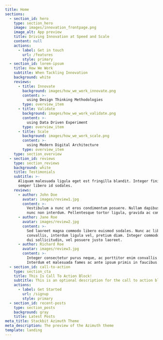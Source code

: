 ```yaml
---
title: Home
sections:
  - section_id: hero
    type: section_hero
    image: images/innovation_frontpage.png
    image_alt: App preview
    title: Driving Innovation at Speed and Scale
    content: null
    actions:
      - label: Get in touch
        url: /features
        style: primary
  - section_id: lorem-ipsum
    title: How We Work
    subtitle: When Tackling Innovation
    background: white
    reviews:
      - title: Innovate
        background: images/how_we_work_innovate.png
        content: >-
          using Design Thinking Methodologies
        type: overview_item
      - title: Validate
        background: images/how_we_work_validate.png
        content: >-
          using Data Driven Experiment
        type: overview_item
      - title: Scale
        background: images/how_we_work_scale.png
        content: >-
          using Modern Digital Architecture
        type: overview_item
    type: section_overview
  - section_id: reviews
    type: section_reviews
    background: white
    title: Testimonials
    subtitle: >-
      Aliquam malesuada ligula eget est fringilla blandit. Integer finibus
      semper libero id sodales.
    reviews:
      - author: John Doe
        avatar: images/review1.jpg
        content: >-
          Vestibulum a nunc ut eros condimentum posuere. Nullam dapibus quis
          nunc non interdum. Pellentesque tortor ligula, gravida ac commodo eu.
      - author: Jane Roe
        avatar: images/review2.jpg
        content: >-
          Sed laoreet magna commodo libero euismod sodales. Nunc ac libero
          convallis, interdum ligula vel, pretium diam. Integer commodo sem at
          dui sollicitudin, vel posuere justo laoreet.
      - author: Richard Roe
        avatar: images/review3.jpg
        content: >-
          Integer consectetur purus neque, ac porttitor enim convallis vitae.
          Interdum et malesuada fames ac ante ipsum primis in faucibus.
  - section_id: call-to-action
    type: section_cta
    title: This Is Call To Action Block!
    subtitle: This is an optional description for the call to action block.
    actions:
      - label: Get Started
        url: /signup
        style: primary
  - section_id: recent-posts
    type: section_posts
    background: gray
    title: Latest Posts
meta_title: Stackbit Azimuth Theme
meta_description: The preview of the Azimuth theme
template: landing
---
```

